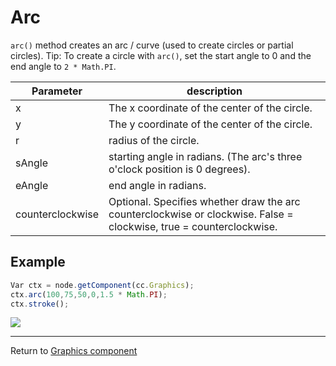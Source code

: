 # Arc

`arc()` method creates an arc / curve (used to create circles or partial circles).
Tip: To create a circle with `arc()`, set the start angle to 0 and the end angle to `2 * Math.PI`.

| Parameter | description
| -------------- | ----------- |
| x | The x coordinate of the center of the circle.
| y | The y coordinate of the center of the circle.
| r | radius of the circle.
| sAngle | starting angle in radians. (The arc's three o'clock position is 0 degrees).
| eAngle | end angle in radians.
| counterclockwise | Optional. Specifies whether draw the arc counterclockwise or clockwise. False = clockwise, true = counterclockwise.

## Example

```javascript
Var ctx = node.getComponent(cc.Graphics);
ctx.arc(100,75,50,0,1.5 * Math.PI);
ctx.stroke();
```

<a href="graphics/arc.png"> <img src = "graphics/arc.png"></a>

<hr>

Return to [Graphics component](index.md)